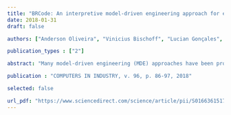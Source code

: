 ```yaml
---
title: "BRCode: An interpretive model-driven engineering approach for enterprise applications"
date: 2018-01-31
draft: false

authors: ["Anderson Oliveira", "Vinicius Bischoff", "Lucian Gonçales", "Kleinner Farias", "Matheus Segalotto"]

publication_types : ["2"]

abstract: "Many model-driven engineering (MDE) approaches have been proposed in recent studies. They claim to improve software quality and productivity by raising the abstraction level at which developers work. However, they often fall short of what was expected in terms of productivity, profitability, and Return on Investment in real-world scenarios. This article proposes BRCode, which is an interpretive MDE approach for fast-changing enterprise applications. A case study that involves the development of an Enterprise Resource Planning (ERP) system enabled data collection based on 34 realistic scenarios in a Brazilian company. This evaluation compared BRCode with a generative MDE (genMDE) approach. Our results show that (1) genMDE required 93.75% more effort; and (2) genMDE and BRCode led to financial gains in 48% and 70% of the cases, respectively. On average, genMDE led to financial losses in most cases, while BRCode roughly tripled financial gains; (3) BRCode had an ROI of 1.54, compared to 0.07 for genMDE, which represents a difference of 93.37%. The results were encouraging and show the potential for using BRCode to support software production companies in the turbulent business environment."

publication : "COMPUTERS IN INDUSTRY, v. 96, p. 86-97, 2018"

selected: false

url_pdf: "https://www.sciencedirect.com/science/article/pii/S0166361517303019"
---
```


